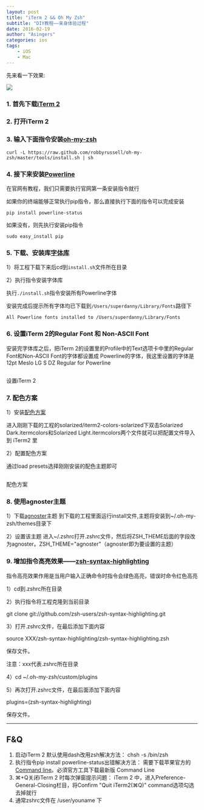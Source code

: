 ```yaml
---
layout: post
title: "iTerm 2 && Oh My Zsh"
subtitle: "DIY教程——亲身体验过程"
date: 2016-02-19 
author: "Asingers"
categories: ios
tags:
    - iOS
    - Mac
---
```


先来看一下效果:

![](http://7xqmgj.com1.z0.glb.clouddn.com/post_imgiterm22.png)


### 1. 首先下载[iTerm 2](http://www.iterm2.com/)

### 2. 打开iTerm 2

### 3. 输入下面指令安装[oh-my-zsh](https://github.com/robbyrussell/oh-my-zsh)

`curl -L https://raw.github.com/robbyrussell/oh-my-zsh/master/tools/install.sh | sh`

### 4. 接下来安装[Powerline](http://powerline.readthedocs.org/en/latest/installation.html)

在官网有教程，我们只需要执行官网第一条安装指令就行

如果你的终端能够正常执行pip指令，那么直接执行下面的指令可以完成安装

`pip install powerline-status`

如果没有，则先执行安装pip指令

`sudo easy_install pip`

### 5. 下载、安装库[字体库](https://github.com/powerline/fonts)

1）将工程下载下来后cd到`install.sh`文件所在目录

2）执行指令安装字体库

执行`./install.sh`指令安装所有Powerline字体

安装完成后提示所有字体均已下载到`/Users/superdanny/Library/Fonts`路径下

    All Powerline fonts installed to /Users/superdanny/Library/Fonts


### 6. 设置iTerm 2的Regular Font 和 Non-ASCII Font

安装完字体库之后，把iTerm 2的设置里的Profile中的Text选项卡中里的Regular Font和Non-ASCII Font的字体都设置成 Powerline的字体，我这里设置的字体是12pt Meslo LG S DZ Regular for Powerline

<img src="http://upload-images.jianshu.io/upload_images/645592-eafa2148c1755383.png?imageMogr2/auto-orient/strip%7CimageView2/2/w/1240/format/jpg" alt="" class="shadow"/>


设置iTerm 2


### 7. 配色方案

1）安装[配色方案](https://github.com/altercation/solarized)

进入刚刚下载的工程的solarized/iterm2-colors-solarized下双击Solarized Dark.itermcolors和Solarized Light.itermcolors两个文件就可以把配置文件导入到 iTerm2 里

2）配置配色方案

通过load presets选择刚刚安装的配色主题即可


<img src="http://upload-images.jianshu.io/upload_images/645592-00c72100725f2407.png?imageMogr2/auto-orient/strip%7CimageView2/2/w/1240/format/jpg" alt="" class="shadow"/>


配色方案


### 8. 使用agnoster主题

1）下载[agnoster](https://github.com/fcamblor/oh-my-zsh-agnoster-fcamblor)主题
到下载的工程里面运行install文件,主题将安装到~/.oh-my-zsh/themes目录下

2）设置该主题
进入~/.zshrc打开.zshrc文件，然后将ZSH_THEME后面的字段改为agnoster。ZSH_THEME="agnoster"（agnoster即为要设置的主题）

### 9. 增加指令高亮效果——[zsh-syntax-highlighting](https://github.com/zsh-users/zsh-syntax-highlighting)

指令高亮效果作用是当用户输入正确命令时指令会绿色高亮，错误时命令红色高亮

1）cd到.zshrc所在目录

2）执行指令将工程克隆到当前目录

git clone git://github.com/zsh-users/zsh-syntax-highlighting.git

3）打开.zshrc文件，在最后添加下面内容

source XXX/zsh-syntax-highlighting/zsh-syntax-highlighting.zsh

保存文件。

注意：xxx代表.zshrc所在目录

4）cd ~/.oh-my-zsh/custom/plugins

5）再次打开.zshrc文件，在最后面添加下面内容

plugins=(zsh-syntax-highlighting)

保存文件。

---

## F&Q

1. 启动iTerm 2 默认使用dash改用zsh解决方法：
chsh -s /bin/zsh
2. 执行指令pip install powerline-status出错解决方法：
需要下载苹果官方的[Command line](https://developer.apple.com/downloads/index.action?name=for%20Xcode%20)。必須官方工具下载最新版 Command Line
3. ⌘+Q关闭iTerm 2 时每次弹窗提示问题：
iTerm 2 中，进入Preference-General-Closing栏目，将Confirm "Quit iTerm2(⌘Q)" command选项勾选去掉就行
4. 通常zshrc文件在 /user/youname 下
